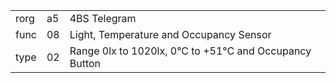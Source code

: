 
|    |   |   |
| -- | - | - |
| rorg | a5 | 4BS Telegram |
| func | 08 | Light, Temperature and Occupancy Sensor |
| type | 02 | Range 0lx to 1020lx, 0°C to +51°C and Occupancy Button |
